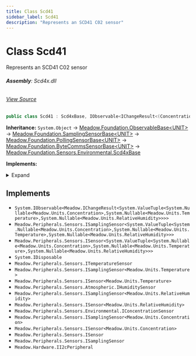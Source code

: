 ```yaml
---
title: Class Scd41
sidebar_label: Scd41
description: "Represents an SCD41 C02 sensor"
---
```

# Class Scd41
Represents an SCD41 C02 sensor

###### **Assembly**: Scd4x.dll
###### [View Source](https://github.com/WildernessLabs/Meadow.Foundation.git/blob/develop/Source/Meadow.Foundation.Peripherals/Sensors.Environmental.Scd4x/Driver/Drivers/Scd41.cs#L8)
```csharp title="Declaration"
public class Scd41 : Scd4xBase, IObservable<IChangeResult<(Concentration? Concentration, Temperature? Temperature, RelativeHumidity? Humidity)>>, ISamplingSensor<(Concentration? Concentration, Temperature? Temperature, RelativeHumidity? Humidity)>, ISensor<(Concentration? Concentration, Temperature? Temperature, RelativeHumidity? Humidity)>, IDisposable, ITemperatureSensor, ISamplingSensor<Temperature>, ISensor<Temperature>, IHumiditySensor, ISamplingSensor<RelativeHumidity>, ISensor<RelativeHumidity>, IConcentrationSensor, ISamplingSensor<Concentration>, ISensor<Concentration>, ISensor, ISamplingSensor, II2cPeripheral
```
**Inheritance:** `System.Object` -> [Meadow.Foundation.ObservableBase&lt;UNIT&gt;](../Meadow.Foundation/ObservableBase`UNIT`) -> [Meadow.Foundation.SamplingSensorBase&lt;UNIT&gt;](../Meadow.Foundation/SamplingSensorBase`UNIT`) -> [Meadow.Foundation.PollingSensorBase&lt;UNIT&gt;](../Meadow.Foundation/PollingSensorBase`UNIT`) -> [Meadow.Foundation.ByteCommsSensorBase&lt;UNIT&gt;](../Meadow.Foundation/ByteCommsSensorBase`UNIT`) -> [Meadow.Foundation.Sensors.Environmental.Scd4xBase](../Meadow.Foundation.Sensors.Environmental/Scd4xBase)

**Implements:**  

<details><summary>Expand</summary>

`System.IObservable<Meadow.IChangeResult<System.ValueTuple<System.Nullable<Meadow.Units.Concentration>,System.Nullable<Meadow.Units.Temperature>,System.Nullable<Meadow.Units.RelativeHumidity>>>>`, `Meadow.Peripherals.Sensors.ISamplingSensor<System.ValueTuple<System.Nullable<Meadow.Units.Concentration>,System.Nullable<Meadow.Units.Temperature>,System.Nullable<Meadow.Units.RelativeHumidity>>>`, `Meadow.Peripherals.Sensors.ISensor<System.ValueTuple<System.Nullable<Meadow.Units.Concentration>,System.Nullable<Meadow.Units.Temperature>,System.Nullable<Meadow.Units.RelativeHumidity>>>`, `System.IDisposable`, `Meadow.Peripherals.Sensors.ITemperatureSensor`, `Meadow.Peripherals.Sensors.ISamplingSensor<Meadow.Units.Temperature>`, `Meadow.Peripherals.Sensors.ISensor<Meadow.Units.Temperature>`, `Meadow.Peripherals.Sensors.Atmospheric.IHumiditySensor`, `Meadow.Peripherals.Sensors.ISamplingSensor<Meadow.Units.RelativeHumidity>`, `Meadow.Peripherals.Sensors.ISensor<Meadow.Units.RelativeHumidity>`, `Meadow.Peripherals.Sensors.Environmental.IConcentrationSensor`, `Meadow.Peripherals.Sensors.ISamplingSensor<Meadow.Units.Concentration>`, `Meadow.Peripherals.Sensors.ISensor<Meadow.Units.Concentration>`, `Meadow.Peripherals.Sensors.ISensor`, `Meadow.Peripherals.Sensors.ISamplingSensor`, `Meadow.Hardware.II2cPeripheral`
</details>




## Implements

* `System.IObservable<Meadow.IChangeResult<System.ValueTuple<System.Nullable<Meadow.Units.Concentration>,System.Nullable<Meadow.Units.Temperature>,System.Nullable<Meadow.Units.RelativeHumidity>>>>`
* `Meadow.Peripherals.Sensors.ISamplingSensor<System.ValueTuple<System.Nullable<Meadow.Units.Concentration>,System.Nullable<Meadow.Units.Temperature>,System.Nullable<Meadow.Units.RelativeHumidity>>>`
* `Meadow.Peripherals.Sensors.ISensor<System.ValueTuple<System.Nullable<Meadow.Units.Concentration>,System.Nullable<Meadow.Units.Temperature>,System.Nullable<Meadow.Units.RelativeHumidity>>>`
* `System.IDisposable`
* `Meadow.Peripherals.Sensors.ITemperatureSensor`
* `Meadow.Peripherals.Sensors.ISamplingSensor<Meadow.Units.Temperature>`
* `Meadow.Peripherals.Sensors.ISensor<Meadow.Units.Temperature>`
* `Meadow.Peripherals.Sensors.Atmospheric.IHumiditySensor`
* `Meadow.Peripherals.Sensors.ISamplingSensor<Meadow.Units.RelativeHumidity>`
* `Meadow.Peripherals.Sensors.ISensor<Meadow.Units.RelativeHumidity>`
* `Meadow.Peripherals.Sensors.Environmental.IConcentrationSensor`
* `Meadow.Peripherals.Sensors.ISamplingSensor<Meadow.Units.Concentration>`
* `Meadow.Peripherals.Sensors.ISensor<Meadow.Units.Concentration>`
* `Meadow.Peripherals.Sensors.ISensor`
* `Meadow.Peripherals.Sensors.ISamplingSensor`
* `Meadow.Hardware.II2cPeripheral`
